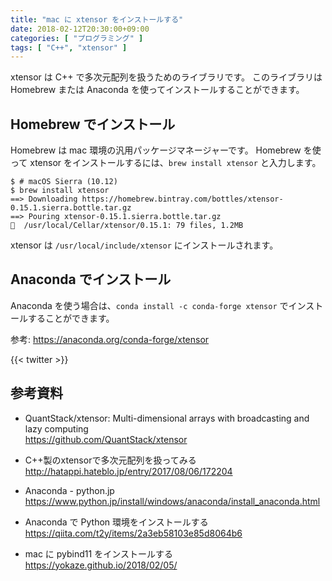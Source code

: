```yaml
---
title: "mac に xtensor をインストールする"
date: 2018-02-12T20:30:00+09:00
categories: [ "プログラミング" ]
tags: [ "C++", "xtensor" ]
---
```


xtensor は C++ で多次元配列を扱うためのライブラリです。
このライブラリは Homebrew または Anaconda を使ってインストールすることができます。

## Homebrew でインストール

Homebrew は mac 環境の汎用パッケージマネージャーです。 Homebrew を使って xtensor をインストールするには、`brew install xtensor` と入力します。

```console
$ # macOS Sierra (10.12)
$ brew install xtensor
==> Downloading https://homebrew.bintray.com/bottles/xtensor-0.15.1.sierra.bottle.tar.gz
==> Pouring xtensor-0.15.1.sierra.bottle.tar.gz
🍺  /usr/local/Cellar/xtensor/0.15.1: 79 files, 1.2MB
```

xtensor は `/usr/local/include/xtensor` にインストールされます。

## Anaconda でインストール

Anaconda を使う場合は、`conda install -c conda-forge xtensor` でインストールすることができます。

参考: <span style="word-break: break-all;">https://anaconda.org/conda-forge/xtensor</span>

{{< twitter >}}

## 参考資料
- QuantStack/xtensor: Multi-dimensional arrays with broadcasting and lazy computing<br />
  <span style="word-break: break-all;">
  https://github.com/QuantStack/xtensor
  </span>

- C++製のxtensorで多次元配列を扱ってみる<br />
  <span style="word-break: break-all;">
  http://hatappi.hateblo.jp/entry/2017/08/06/172204
  </span>

- Anaconda - python.jp<br />
  <span style="word-break: break-all;">
  https://www.python.jp/install/windows/anaconda/install_anaconda.html
  </span>

- Anaconda で Python 環境をインストールする<br />
  <span style="word-break: break-all;">
  https://qiita.com/t2y/items/2a3eb58103e85d8064b6
  </span>

- mac に pybind11 をインストールする<br />
  <span style="word-break: break-all;">
  https://yokaze.github.io/2018/02/05/
  </span>
